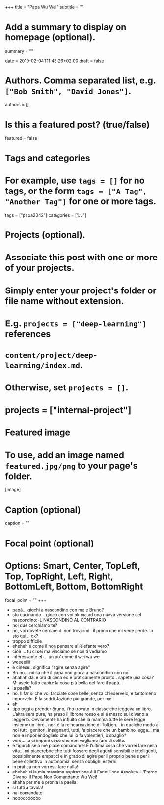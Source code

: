 +++
title = "Papa Wu Wei"
subtitle = ""

# Add a summary to display on homepage (optional).
summary = ""

date = 2019-02-04T11:48:26+02:00
draft = false

# Authors. Comma separated list, e.g. `["Bob Smith", "David Jones"]`.
authors = []

# Is this a featured post? (true/false)
featured = false

# Tags and categories
# For example, use `tags = []` for no tags, or the form `tags = ["A Tag", "Another Tag"]` for one or more tags.
tags = ["papa2042"]
categories = ["JJ"]

# Projects (optional).
#   Associate this post with one or more of your projects.
#   Simply enter your project's folder or file name without extension.
#   E.g. `projects = ["deep-learning"]` references 
#   `content/project/deep-learning/index.md`.
#   Otherwise, set `projects = []`.
# projects = ["internal-project"]

# Featured image
# To use, add an image named `featured.jpg/png` to your page's folder. 
[image]
  # Caption (optional)
  caption = ""

  # Focal point (optional)
  # Options: Smart, Center, TopLeft, Top, TopRight, Left, Right, BottomLeft, Bottom, BottomRight
  focal_point = ""
+++

- papà... giochi a nascondino con me e Bruno?
- sto cucinando... gioco con voi ok ma ad una nuova versione del nascondino: IL NASCONDINO AL CONTRARIO
- noi due cerchiamo te?
- no, voi dovete cercare di non trovarmi.. il primo che mi vede perde. Io sto qui... ok?
- troppo difficile
- eheheh é come il non pensare all’elefante vero?
- cioè ... tu ci sei ma vinciamo se non ti vediamo
- interessante eh... un po’ come il wei wu wei
- weeeeiiii
- é cinese.. significa “agire senza agire”
- Bruno... mi sa che il papà non gioca a nascondino con noi
- ahahah dai é ora di cena ed é praticamente pronto.. sapete una cosa? Mi avete fatto capire la cosa più bella del fare il papá...
- la paella?
- no. Il far si che voi facciate cose belle, senza chiedervelo, e tantomeno imporvelo. É la soddisfazione più grande, per me
- ah
- tipo oggi a prender Bruno, l’ho trovato in classe che leggeva un libro. L’altra sera pure, ha preso il librone rosso e si é messo sul divano a leggerlo. Ovviamente ha influito che la mamma tutte le sere legge insieme un libro.. non é la reincarnazione di Tolkien... in qualche modo a noi tutti, genitori, insegnanti, tutti, fa piacere che un bambino legga... ma non é imponendoglielo che lui lo fa volentieri, o sbaglio?
- vero... tu ci imponi cose che non vogliamo fare di solito.
- e figurati se a me piace comandare! É l’ultima cosa che vorrei fare nella vita... mi piacerebbe che tutti fossero degli agenti sensibili e intelligenti, possibilmente empatici e in grado di agire per il proprio bene e per il bene collettivo in autonomia, senza obblighi esterni.
- in pratica non vorresti fare nulla!
- eheheh si la mia massima aspirazione é il Fannullone Assoluto. L’Eterno Divano, il Papà Non Comandante Wu Wei!
- ahaha per me é pronta la paella.
- si tutti a tavola!
- hai comandato!
- noooooooooo
